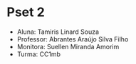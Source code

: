 # Pset 2

* Aluna: Tamiris Linard Souza
*  Professor: Abrantes  Araújo Silva Filho
*  Monitora: Suellen Miranda Amorim
*  Turma: CC1mb

